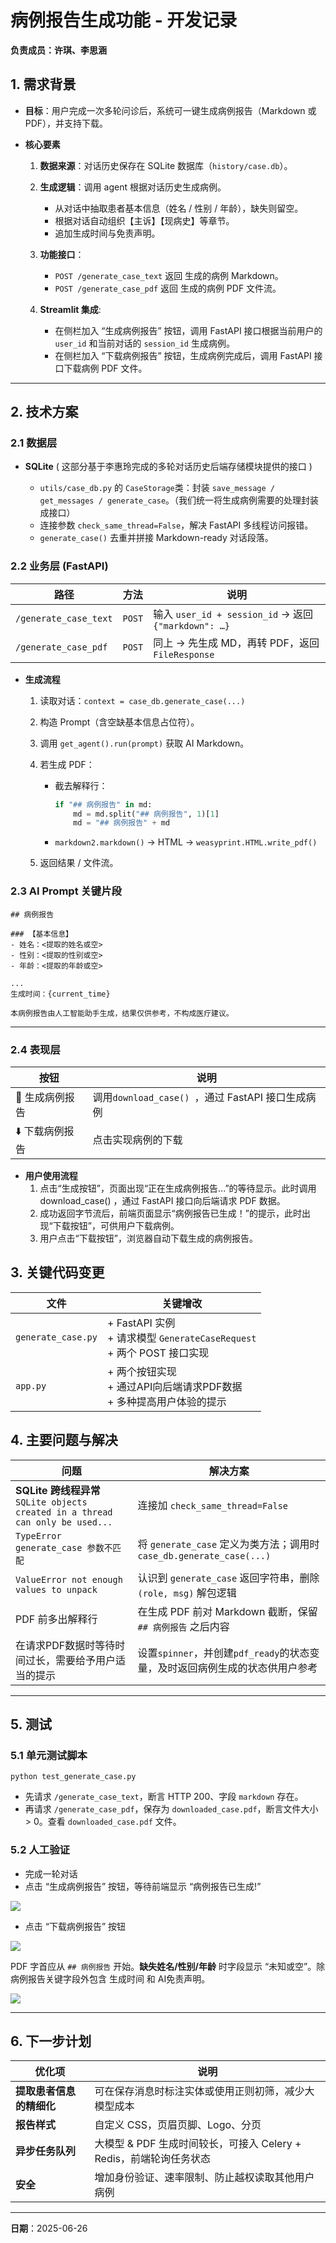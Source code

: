 # 病例报告生成功能 - 开发记录
**负责成员：许琪、李思涵**

## 1. 需求背景

* **目标**：用户完成一次多轮问诊后，系统可一键生成病例报告（Markdown 或 PDF），并支持下载。
* **核心要素**

  1. **数据来源**：对话历史保存在 SQLite 数据库（`history/case.db`）。
  2. **生成逻辑**：调用 agent 根据对话历史生成病例。  

     * 从对话中抽取患者基本信息（姓名 / 性别 / 年龄），缺失则留空。
     * 根据对话自动组织【主诉】【现病史】等章节。
     * 追加生成时间与免责声明。
  3. **功能接口**：

     * `POST /generate_case_text` 返回 生成的病例 Markdown。
     * `POST /generate_case_pdf` 返回 生成的病例 PDF 文件流。
  4. **Streamlit 集成**:  

     * 在侧栏加入 “生成病例报告” 按钮，调用 FastAPI 接口根据当前用户的 `user_id` 和当前对话的 `session_id` 生成病例。  
     * 在侧栏加入 “下载病例报告” 按钮，生成病例完成后，调用 FastAPI 接口下载病例 PDF 文件。  

---

## 2. 技术方案

### 2.1 数据层

* **SQLite** ( 这部分基于李惠玲完成的多轮对话历史后端存储模块提供的接口 )

  * `utils/case_db.py` 的 `CaseStorage`类：封装 `save_message / get_messages / generate_case`。（我们统一将生成病例需要的处理封装成接口）
  * 连接参数 `check_same_thread=False`，解决 FastAPI 多线程访问报错。
  * `generate_case()` 去重并拼接 Markdown-ready 对话段落。

### 2.2 业务层 (FastAPI)

| 路径                    | 方法     | 说明                                               |
| --------------------- | ------ | ------------------------------------------------ |
| `/generate_case_text` | `POST` | 输入 `user_id + session_id` → 返回 `{"markdown": …}` |
| `/generate_case_pdf`  | `POST` | 同上 → 先生成 MD，再转 PDF，返回 `FileResponse`             |

* **生成流程**

  1. 读取对话：`context = case_db.generate_case(...)`
  2. 构造 Prompt（含空缺基本信息占位符）。
  3. 调用 `get_agent().run(prompt)` 获取 AI Markdown。
  4. 若生成 PDF：

     * 截去解释行：

       ```python
       if "## 病例报告" in md:
           md = md.split("## 病例报告", 1)[1]
           md = "## 病例报告" + md
       ```
     * `markdown2.markdown()` → HTML → `weasyprint.HTML.write_pdf()`
  5. 返回结果 / 文件流。
  
### 2.3 AI Prompt 关键片段

```text
## 病例报告

### 【基本信息】
- 姓名：<提取的姓名或空>
- 性别：<提取的性别或空>
- 年龄：<提取的年龄或空>

...
生成时间：{current_time}

本病例报告由人工智能助手生成，结果仅供参考，不构成医疗建议。
```

---

### 2.4 表现层

| 按钮                   | 说明     |
| --------------------- | ------ |
|📃 生成病例报告|调用`download_case() `，通过 FastAPI 接口生成病例|
|⬇️ 下载病例报告|点击实现病例的下载|

* **用户使用流程**
  1. 点击“生成按钮”，页面出现“正在生成病例报告...”的等待显示。此时调用download_case() ，通过 FastAPI 接口向后端请求 PDF 数据。
  2. 成功返回字节流后，前端页面显示“病例报告已生成！”的提示，此时出现“下载按钮”，可供用户下载病例。
  3. 用户点击“下载按钮”，浏览器自动下载生成的病例报告。
  
## 3. 关键代码变更

| 文件                      | 关键增改                                                                  |
| ----------------------- | --------------------------------------------------------------------- |
| `generate_case.py`      | + FastAPI 实例<br>+ 请求模型 `GenerateCaseRequest`<br>+ 两个 POST 接口实现        |
| `app.py`                 | + 两个按钮实现<br>+ 通过API向后端请求PDF数据<br>+ 多种提高用户体验的提示    |

## 4. 主要问题与解决

| 问题                                                                           | 解决方案                                                      |
| ---------------------------------------------------------------------------- | --------------------------------------------------------- |
| **SQLite 跨线程异常**<br>`SQLite objects created in a thread can only be used...` | 连接加 `check_same_thread=False`                             |
| `TypeError generate_case 参数不匹配`                                              | 将 `generate_case` 定义为类方法；调用时 `case_db.generate_case(...)` |
| `ValueError not enough values to unpack`                                     | 认识到 `generate_case` 返回字符串，删除 `(role, msg)` 解包逻辑           |
| PDF 前多出解释行                                                                   | 在生成 PDF 前对 Markdown 截断，保留 `## 病例报告` 之后内容                  |
| 在请求PDF数据时等待时间过长，需要给予用户适当的提示                               | 设置`spinner`，并创建`pdf_ready`的状态变量，及时返回病例生成的状态供用户参考      |
---

## 5. 测试

### 5.1 单元测试脚本

`python test_generate_case.py`

* 先请求 `/generate_case_text`，断言 HTTP 200、字段 `markdown` 存在。
* 再请求 `/generate_case_pdf`，保存为 `downloaded_case.pdf`，断言文件大小 > 0。查看 `downloaded_case.pdf` 文件。  

### 5.2 人工验证

* 完成一轮对话  
* 点击 “生成病例报告” 按钮，等待前端显示 “病例报告已生成!”  

![](../image/generate_case_success.png)

* 点击 “下载病例报告” 按钮    

![](../image/download_case_OK.png)  

PDF 字首应从 `## 病例报告` 开始。**缺失姓名/性别/年龄** 时字段显示 “未知或空”。除病例报告关键字段外包含 生成时间 和 AI免责声明。

![](../image/case.png)

---

## 6. 下一步计划

| 优化项              | 说明                                           |
| ---------------- | -------------------------------------------- |
| **提取患者信息的精细化**   | 可在保存消息时标注实体或使用正则初筛，减少大模型成本                   |
| **报告样式**         | 自定义 CSS，页眉页脚、Logo、分页                         |
| **异步任务队列**       | 大模型 & PDF 生成时间较长，可接入 Celery + Redis，前端轮询任务状态 |
| **安全**           | 增加身份验证、速率限制、防止越权读取其他用户病例                     |

---

**日期**：2025-06-26
